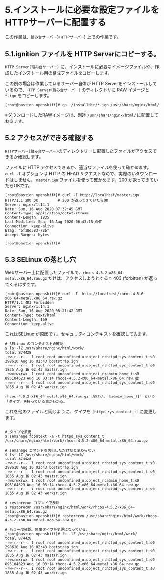# 5.インストールに必要な設定ファイルを HTTPサーバーに配置する

この作業は、`踏み台サーバー`(=`HTTPサーバー`) 上での作業です。

## 5.1.ignition ファイルを HTTP Serverにコピーする。

`HTTP Server(踏み台サーバー)` に、インストールに必要なイメージファイルや、作成したインストール用の構成ファイルをコピーします。

この例の場合は作業しているサーバー自体が HTTP Serverをインストールしているので、`HTTP Server(踏み台サーバー)` のディレクトリに RAW イメージと `*.ign` をコピーします。

```
[root@bastion openshift]# cp ./installdir/*.ign /usr/share/nginx/html/
```
※ダウンロードしたRAWイメージは、別途 `/usr/share/nginx/html/` に配置しておきます。

## 5.2 アクセスができる確認する
`HTTPサーバー(踏み台サーバー)`のディレクトリーに配置したファイルがアクセスできるか確認します。

ファイルに HTTP アクセスできるか、適当なファイルを使って確かめます。
`curl -I` オプションは HTTP の HEAD リクエストなので、実際のいダウンロードはしません。
`master.ign` ファイルを使って確かめます。200 が返ってきていたらOKです。

```
[root@bastion openshift]# curl -I http://localhost/master.ign
HTTP/1.1 200 OK         # 200 が返ってきていたらOK
Server: nginx/1.14.1
Date: Sun, 16 Aug 2020 07:32:45 GMT
Content-Type: application/octet-stream
Content-Length: 1835
Last-Modified: Sun, 16 Aug 2020 06:43:15 GMT
Connection: keep-alive
ETag: "5f38d583-72b"
Accept-Ranges: bytes

[root@bastion openshift]#
```
## 5.3 SELinux の落とし穴

Webサーバー上に配置したファイルで、`rhcos-4.5.2-x86_64-metal.x86_64.raw.gz` だけは、アクセスしようとすると 403 (forbitten) が返ってくるはずです。

```
[root@bastion openshift]# curl -I  http://localhost/rhcos-4.5.6-x86_64-metal.x86_64.raw.gz
HTTP/1.1 403 Forbidden
Server: nginx/1.14.1
Date: Sun, 16 Aug 2020 08:21:42 GMT
Content-Type: text/html
Content-Length: 169
Connection: keep-alive
```

これはSELinux が原因です。セキュリティコンテキストを確認してみます。

```
# SELinux のコンテキストの確認
$ ls -lZ /usr/share/nginx/html/work/
total 874428
-rw-r--r--. 1 root root unconfined_u:object_r:httpd_sys_content_t:s0    298610 Aug 16 02:43 bootstrap.ign
-rw-r--r--. 1 root root unconfined_u:object_r:httpd_sys_content_t:s0      1835 Aug 16 02:43 master.ign
-rwxrwxrwx. 1 root root unconfined_u:object_r:admin_home_t:s0        895104623 Aug 16 03:14 rhcos-4.5.2-x86_64-metal.x86_64.raw.gz
-rw-r--r--. 1 root root unconfined_u:object_r:httpd_sys_content_t:s0      1835 Aug 16 02:43 worker.ign

rhcos-4.5.2-x86_64-metal.x86_64.raw.gz　だけが、`[admin_home_t]` という「タイプ」を持っている事がわかる。
```
これを他のファイルと同じように、タイプを `[httpd_sys_content_t]` に変更します。

```console

# タイプを変更
$ semanage fcontext -a -t httpd_sys_content_t  /usr/share/nginx/html/work/rhcos-4.5.2-x86_64-metal.x86_64.raw.gz

# semanage コマンドを実行しただけだと変わらない
$ ls -lZ /usr/share/nginx/html/work/
total 874428
-rw-r--r--. 1 root root unconfined_u:object_r:httpd_sys_content_t:s0    298610 Aug 16 02:43 bootstrap.ign
-rw-r--r--. 1 root root unconfined_u:object_r:httpd_sys_content_t:s0      1835 Aug 16 02:43 master.ign
-rwxrwxrwx. 1 root root unconfined_u:object_r:admin_home_t:s0        895104623 Aug 16 03:14 rhcos-4.5.2-x86_64-metal.x86_64.raw.gz
-rw-r--r--. 1 root root unconfined_u:object_r:httpd_sys_content_t:s0      1835 Aug 16 02:43 worker.ign

# restorecon コマンドで反映
$ restorecon /usr/share/nginx/html/work/rhcos-4.5.2-x86_64-metal.x86_64.raw.gz
[root@bastion openshift]# restorecon /usr/share/nginx/html/work/rhcos-4.5.2-x86_64-metal.x86_64.raw.gz

# もう一度確認。無事タイプが変更になっている。
[root@bastion openshift]# ls -lZ /usr/share/nginx/html/work/
total 874428
-rw-r--r--. 1 root root unconfined_u:object_r:httpd_sys_content_t:s0    298610 Aug 16 02:43 bootstrap.ign
-rw-r--r--. 1 root root unconfined_u:object_r:httpd_sys_content_t:s0      1835 Aug 16 02:43 master.ign
-rwxrwxrwx. 1 root root unconfined_u:object_r:httpd_sys_content_t:s0 895104623 Aug 16 03:14 rhcos-4.5.2-x86_64-metal.x86_64.raw.gz
-rw-r--r--. 1 root root unconfined_u:object_r:httpd_sys_content_t:s0      1835 Aug 16 02:43 worker.ign
```
